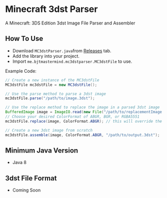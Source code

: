# Minecraft 3dst Parser

A Minecraft: 3DS Edition 3dst Image File Parser and Assembler

## How To Use

* Download `MC3dstParser.java`from [Releases](https://github.com/BJTMastermind/MC3dst-Parser/releases) tab.
* Add the library into your project.
* Import `me.bjtmastermind.mc3dstparser.MC3dstFile` to use.

Example Code:

```java
// Create a new instance of the MC3dstFile
MC3dstFile mc3dstFile = new MC3dstFile();

// Use the parse method to parse a 3dst image
mc3dstFile.parse("/path/to/image.3dst");

// Use the replace method to replace the image in a parsed 3dst image
BufferedImage image = ImageIO.read(new File("/path/to/replacementImage.png"));
// Choose your desired ColorFormat of ABGR, BGR, or RGBA5551
mc3dstFile.replace(image, ColorFormat.ABGR); // this will override the existing 3dst image data

// Create a new 3dst image from scratch
mc3dstFile.assemble(image, ColorFormat.ABGR, "/path/to/output.3dst");
```

## Minimum Java Version

* Java 8

## 3dst File Format

* Coming Soon
